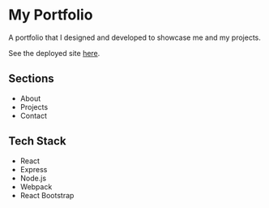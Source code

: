 # My Portfolio

A portfolio that I designed and developed to showcase me and my projects.

See the deployed site [here](http://www.alexandravmarks.com).

## Sections

- About
- Projects
- Contact

## Tech Stack

- React
- Express
- Node.js
- Webpack
- React Bootstrap
